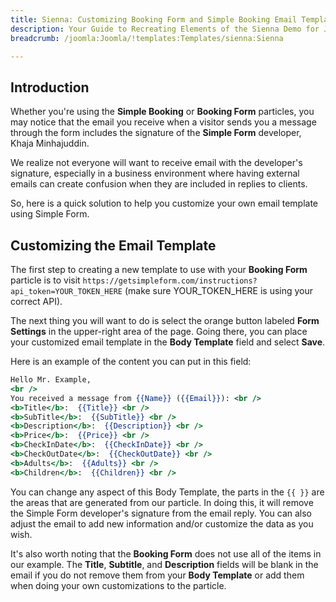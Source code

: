 ```yaml
---
title: Sienna: Customizing Booking Form and Simple Booking Email Templates
description: Your Guide to Recreating Elements of the Sienna Demo for Joomla
breadcrumb: /joomla:Joomla/!templates:Templates/sienna:Sienna

---
```


## Introduction

Whether you're using the **Simple Booking** or **Booking Form** particles, you may notice that the email you receive when a visitor sends you a message through the form includes the signature of the **Simple Form** developer, Khaja Minhajuddin.

We realize not everyone will want to receive email with the developer's signature, especially in a business environment where having external emails can create confusion when they are included in replies to clients.

So, here is a quick solution to help you customize your own email template using Simple Form.

## Customizing the Email Template

The first step to creating a new template to use with your **Booking Form** particle is to visit `https://getsimpleform.com/instructions?api_token=YOUR_TOKEN_HERE` (make sure YOUR_TOKEN_HERE is using your correct API).

The next thing you will want to do is select the orange button labeled **Form Settings** in the upper-right area of the page. Going there, you can place your customized email template in the **Body Template** field and select **Save**.

Here is an example of the content you can put in this field:

~~~ .html
Hello Mr. Example,
<br />
You received a message from {{Name}} ({{Email}}): <br />
<b>Title</b>:  {{Title}} <br />
<b>SubTitle</b>:  {{SubTitle}} <br />
<b>Description</b>:  {{Description}} <br />
<b>Price</b>:  {{Price}} <br />
<b>CheckInDate</b>:  {{CheckInDate}} <br />
<b>CheckOutDate</b>:  {{CheckOutDate}} <br />
<b>Adults</b>:  {{Adults}} <br />
<b>Children</b>:  {{Children}} <br />
~~~

You can change any aspect of this Body Template, the parts in the `{{ }}` are the areas that are generated from our particle. In doing this, it will remove the Simple Form developer's signature from the email reply. You can also adjust the email to add new information and/or customize the data as you wish.

It's also worth noting that the **Booking Form** does not use all of the items in our example. The **Title**, **Subtitle**, and **Description** fields will be blank in the email if you do not remove them from your **Body Template** or add them when doing your own customizations to the particle.

